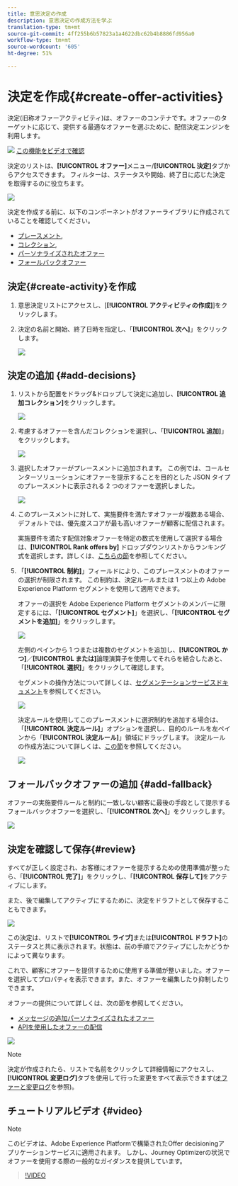 ```yaml
---
title: 意思決定の作成
description: 意思決定の作成方法を学ぶ
translation-type: tm+mt
source-git-commit: 4ff255b6b57823a1a4622dbc62b4b8886fd956a0
workflow-type: tm+mt
source-wordcount: '605'
ht-degree: 51%

---
```


# 決定を作成{#create-offer-activities}

決定(旧称オファーアクティビティ)は、オファーのコンテナです。オファーのターゲットに応じて、提供する最適なオファーを選ぶために、配信決定エンジンを利用します。

![](../assets/do-not-localize/how-to-video.png) [この機能をビデオで確認](#video)

決定のリストは、**[!UICONTROL オファー]**&#x200B;メニュー/**[!UICONTROL 決定]**&#x200B;タブからアクセスできます。 フィルターは、ステータスや開始、終了日に応じた決定を取得するのに役立ちます。

![](../assets/activities-list.png)

決定を作成する前に、以下のコンポーネントがオファーライブラリに作成されていることを確認してください。

* [プレースメント](../offer-library/creating-placements.md),
* [コレクション](../offer-library/creating-collections.md),
* [パーソナライズされたオファー](../offer-library/creating-personalized-offers.md)
* [フォールバックオファー](../offer-library/creating-fallback-offers.md)

## 決定{#create-activity}を作成

1. 意思決定リストにアクセスし、[**[!UICONTROL アクティビティの作成]**]をクリックします。

1. 決定の名前と開始、終了日時を指定し、「**[!UICONTROL 次へ]**」をクリックします。

   ![](../assets/activities-name.png)

## 決定の追加 {#add-decisions}

1. リストから配置をドラッグ&amp;ドロップして決定に追加し、**[!UICONTROL 追加コレクション]**&#x200B;をクリックします。

   ![](../assets/activities-placement.png)

1. 考慮するオファーを含んだコレクションを選択し、「**[!UICONTROL 追加]**」をクリックします。

   ![](../assets/activities-collection.png)

1. 選択したオファーがプレースメントに追加されます。 この例では、コールセンターソリューションにオファーを提示することを目的とした JSON タイプのプレースメントに表示される 2 つのオファーを選択しました。

   ![](../assets/offers-added.png)

1. このプレースメントに対して、実施要件を満たすオファーが複数ある場合、デフォルトでは、優先度スコアが最も高いオファーが顧客に配信されます。

   実施要件を満たす配信対象オファーを特定の数式を使用して選択する場合は、**[!UICONTROL Rank offers by]** ドロップダウンリストからランキング式を選択します。詳しくは、[こちらの節](../offer-activities/configure-offer-selection.md)を参照してください。

1. 「**[!UICONTROL 制約]**」フィールドにより、このプレースメントのオファーの選択が制限されます。 この制約は、決定ルールまたは 1 つ以上の Adobe Experience Platform セグメントを使用して適用できます。

   オファーの選択を Adobe Experience Platform セグメントのメンバーに限定するには、「**[!UICONTROL セグメント]**」を選択し、「**[!UICONTROL セグメントを追加]**」をクリックします。

   ![](../assets/activity_constraint_segment.png)

   左側のペインから 1 つまたは複数のセグメントを追加し、**[!UICONTROL かつ]**／**[!UICONTROL または]**&#x200B;論理演算子を使用してそれらを結合したあと、「**[!UICONTROL 選択]**」をクリックして確認します。

   セグメントの操作方法について詳しくは、[セグメンテーションサービスドキュメント](https://experienceleague.adobe.com/docs/experience-platform/segmentation/home.html?lang=ja)を参照してください。

   ![](../assets/activity_constraint_segment2.png)

   決定ルールを使用してこのプレースメントに選択制約を追加する場合は、「**[!UICONTROL 決定ルール]**」オプションを選択し、目的のルールを左ペインから「**[!UICONTROL 決定ルール]**」領域にドラッグします。 決定ルールの作成方法について詳しくは、[この節](../offer-library/creating-decision-rules.md)を参照してください。

   ![](../assets/activity_constraint_rule.png)

## フォールバックオファーの追加 {#add-fallback}

オファーの実施要件ルールと制約に一致しない顧客に最後の手段として提示するフォールバックオファーを選択し、「**[!UICONTROL 次へ]**」をクリックします。

![](../assets/add-fallback-offer.png)

## 決定を確認して保存{#review}

すべてが正しく設定され、お客様にオファーを提示するための使用準備が整ったら、「**[!UICONTROL 完了]**」をクリックし、「**[!UICONTROL 保存して]**&#x200B;をアクティブにします。

また、後で編集してアクティブにするために、決定をドラフトとして保存することもできます。

![](../assets/save-activities.png)

この決定は、リストで&#x200B;**[!UICONTROL ライブ]**&#x200B;または&#x200B;**[!UICONTROL ドラフト]**&#x200B;のステータスと共に表示されます。状態は、前の手順でアクティブにしたかどうかによって異なります。

これで、顧客にオファーを提供するために使用する準備が整いました。オファーを選択してプロパティを表示できます。また、オファーを編集したり抑制したりできます。

オファーの提供について詳しくは、次の節を参照してください。

* [メッセージの追加パーソナライズされたオファー](../../deliver-personalized-offers.md)
* [APIを使用したオファーの配信](../api-reference/decisions-api/deliver-offers.md)

![](../assets/activities-created.png)

>[!NOTE]
>
>決定が作成されたら、リストで名前をクリックして詳細情報にアクセスし、**[!UICONTROL 変更ログ]**&#x200B;タブを使用して行った変更をすべて表示できます([オファーと変更ログ](../get-started/user-interface.md#changes-log)を参照)。

## チュートリアルビデオ {#video}

>[!NOTE]
>
>このビデオは、Adobe Experience Platformで構築されたOffer decisioningアプリケーションサービスに適用されます。 しかし、Journey Optimizerの状況でオファーを使用する際の一般的なガイダンスを提供しています。

>[!VIDEO](https://video.tv.adobe.com/v/329606?quality=12)
